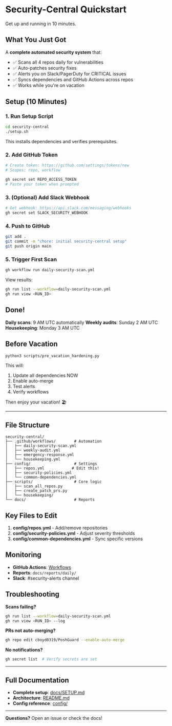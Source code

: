 # Security-Central Quickstart

Get up and running in 10 minutes.

## What You Just Got

A **complete automated security system** that:
- ✅ Scans all 4 repos daily for vulnerabilities
- ✅ Auto-patches security fixes
- ✅ Alerts you on Slack/PagerDuty for CRITICAL issues
- ✅ Syncs dependencies and GitHub Actions across repos
- ✅ Works while you're on vacation

## Setup (10 Minutes)

### 1. Run Setup Script

```bash
cd security-central
./setup.sh
```

This installs dependencies and verifies prerequisites.

### 2. Add GitHub Token

```bash
# Create token: https://github.com/settings/tokens/new
# Scopes: repo, workflow

gh secret set REPO_ACCESS_TOKEN
# Paste your token when prompted
```

### 3. (Optional) Add Slack Webhook

```bash
# Get webhook: https://api.slack.com/messaging/webhooks
gh secret set SLACK_SECURITY_WEBHOOK
```

### 4. Push to GitHub

```bash
git add .
git commit -m "chore: initial security-central setup"
git push origin main
```

### 5. Trigger First Scan

```bash
gh workflow run daily-security-scan.yml
```

View results:
```bash
gh run list --workflow=daily-security-scan.yml
gh run view <RUN_ID>
```

## Done!

**Daily scans**: 9 AM UTC automatically
**Weekly audits**: Sunday 2 AM UTC
**Housekeeping**: Monday 3 AM UTC

## Before Vacation

```bash
python3 scripts/pre_vacation_hardening.py
```

This will:
1. Update all dependencies NOW
2. Enable auto-merge
3. Test alerts
4. Verify workflows

Then enjoy your vacation! 🏖️

---

## File Structure

```
security-central/
├── .github/workflows/        # Automation
│   ├── daily-security-scan.yml
│   ├── weekly-audit.yml
│   ├── emergency-response.yml
│   └── housekeeping.yml
├── config/                   # Settings
│   ├── repos.yml            # Edit this!
│   ├── security-policies.yml
│   └── common-dependencies.yml
├── scripts/                  # Core logic
│   ├── scan_all_repos.py
│   ├── create_patch_prs.py
│   └── housekeeping/
└── docs/                     # Reports
```

## Key Files to Edit

1. **config/repos.yml** - Add/remove repositories
2. **config/security-policies.yml** - Adjust severity thresholds
3. **config/common-dependencies.yml** - Sync specific versions

## Monitoring

- **GitHub Actions**: [Workflows](https://github.com/cboyd0319/security-central/actions)
- **Reports**: `docs/reports/daily/`
- **Slack**: #security-alerts channel

## Troubleshooting

**Scans failing?**
```bash
gh run list --workflow=daily-security-scan.yml
gh run view <RUN_ID> --log
```

**PRs not auto-merging?**
```bash
gh repo edit cboyd0319/PoshGuard --enable-auto-merge
```

**No notifications?**
```bash
gh secret list  # Verify secrets are set
```

---

## Full Documentation

- **Complete setup**: [docs/SETUP.md](docs/SETUP.md)
- **Architecture**: [README.md](README.md)
- **Config reference**: [config/](config/)

---

**Questions?** Open an issue or check the docs!
